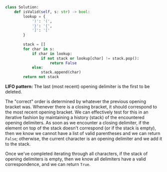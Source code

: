 ```python
class Solution:
    def isValid(self, s: str) -> bool:
        lookup = {
            ')': '(',
            '}': '{',
            ']': '['
        }
        
        stack = []
        for char in s:
            if char in lookup:
                if not stack or lookup[char] != stack.pop():
                    return False
            else:
                stack.append(char)
        return not stack
```

**LIFO pattern:** The last (most recent) opening delimiter is the first to be deleted.

The "correct" order is determined by whatever the previous opening bracket was. Whenever there is a closing bracket, it should correspond to the most recent opening bracket. We can effectively test for this in an iterative fashion by maintaining a history (stack) of the encountered opening delimiters. As soon as we encounter a closing delimiter, if the element on top of the stack doesn't correspond (or if the stack is empty), then we know we cannot have a list of valid parentheses and we can return `False`; otherwise, the current character is an opening delimiter and we add it to the stack.

Once we've completed iterating through all characters, if the stack of opening delimiters is empty, then we know all delimiters have a valid correspondence, and we can return `True`.